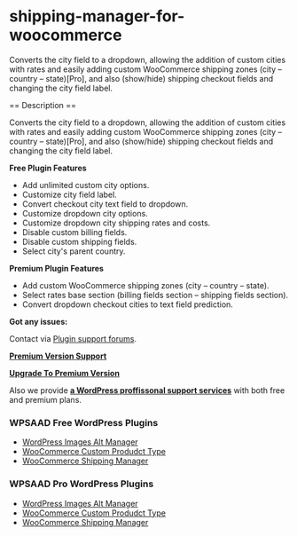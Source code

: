 # shipping-manager-for-woocommerce
Converts the city field to a dropdown, allowing the addition of custom cities with rates and easily adding custom WooCommerce shipping zones (city – country – state)[Pro], and also (show/hide) shipping checkout fields and changing the city field label.

== Description ==
<p>Converts the city field to a dropdown, allowing the addition of custom cities with rates and easily adding custom WooCommerce shipping zones (city – country – state)[Pro], and also (show/hide) shipping checkout fields and changing the city field label.</p>

<p><strong>Free Plugin Features</strong></p>
<ul>
<li>Add unlimited custom city options.</li>
<li>Customize city field label.</li>
<li>Convert checkout city text field to dropdown.</li>
<li>Customize dropdown city options.</li>
<li>Customize dropdown city shipping rates and costs.</li>
<li>Disable custom billing fields.</li>
<li>Disable custom shipping fields.</li>
<li>Select city's parent country.</li>
</ul>
<p><strong>Premium Plugin Features</strong></p>
<ul>
<li>Add custom WooCommerce shipping zones (city – country – state).</li>
<li>Select rates base section (billing fields section – shipping fields section).</li>
<li>Convert dropdown checkout cities to text field prediction.</li>
</ul>
<p><strong>Got any issues:</strong></p>
<p>Contact via <a href="https://wordpress.org/support/plugin/shipping-manager-for-woocommerce/" >Plugin support forums</a>.</p>
<p><a href="https://wpsaad.com/support/"><strong>Premium Version Support</strong></a></p> 
<p><strong><a href="https://wpsaad.com/custom-product-type-for-woocommerce/" >Upgrade To Premium Version</a></strong></p>
<p>Also we provide <strong><a href="http://support.motkhases.com/" >a WordPress proffissonal support services</a></strong> with both free and premium plans.</p>

<h3>WPSAAD Free WordPress Plugins</h3>
<ul>
 	<li><a href="https://wordpress.org/plugins/alt-manager/">WordPress Images Alt Manager</a></li>
 	<li><a href="https://wordpress.org/plugins/custom-product-type-for-woocommerce/">WooCommerce Custom Produdct Type</a></li>
 	<li><a href="https://wordpress.org/plugins/shipping-manager-for-awoocommerce/">WooCommerce Shipping Manager</a></li>
</ul>
<h3>WPSAAD Pro WordPress Plugins</h3>
<ul>
 	<li><a href="https://wpsaad.com/alt-manager-wordpress-image-alt-text-plugin/">WordPress Images Alt Manager</a></li>
 	<li><a href="https://wpsaad.com/custom-product-type-for-woocommerce/">WooCommerce Custom Produdct Type</a></li>
 	<li><a href="https://wpsaad.com/custom-product-type-for-woocommerce/">WooCommerce Shipping Manager</a></li>
</ul>

